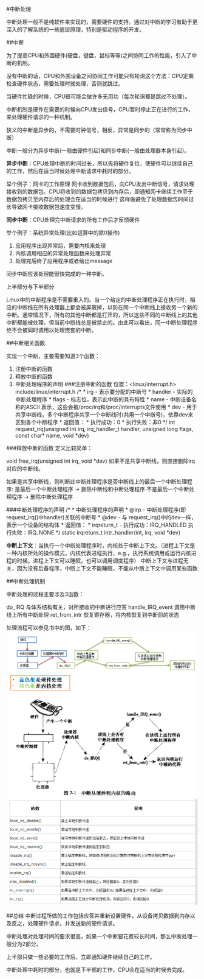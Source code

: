 #中断处理

中断处理一般不是纯软件来实现的，需要硬件的支持。通过对中断的学习有助于更深入的了解系统的一些底层原理，特别是驱动程序的开发。

##中断

为了提高CPU和外围硬件(硬盘，键盘，鼠标等等)之间协同工作的性能，引入了中断的机制。

没有中断的话，CPU和外围设备之间协同工作可能只有轮询这个方法：CPU定期检查硬件状态，需要处理时就处理，否则就跳过。

当硬件忙碌的时候，CPU很可能会做许多无用功（每次轮询都是跳过不处理）。

中断机制是硬件在需要的时候向CPU发出信号，CPU暂时停止正在进行的工作，来处理硬件请求的一种机制。

狭义的中断是异步的，不需要时钟信号，相反，异常是同步的（常常称为同步中断）

中断一般分为异步中断(一般由硬件引起)和同步中断(一般由处理器本身引起)。

**异步中断**：CPU处理中断的时间过长，所以先将硬件复位，使硬件可以继续自己的工作，然后在适当时候处理中断请求中耗时的部分。

举个例子：网卡的工作原理
网卡收到数据包后，向CPU发出中断信号，请求处理接收到的数据包。CPU将收到的数据包拷贝到内存后，即通知网卡继续工作至于数据包拷贝至内存后的处理会在适当的时候进行
这样做避免了处理数据包时间过长导致网卡接收数据包速度变慢。

**同步中断**：CPU处理完中断请求的所有工作后才反馈硬件

举个例子：系统异常处理(比如运算中的除0操作)
1. 应用程序出现异常后，需要内核来处理
2. 内核调用相应的异常处理函数来处理异常
3. 处理完后终了应用程序或者给出message
 
同步中断应该处理能很快完成的一种中断。

上半部分与下半部分

Linux中的中断程序是不需要重入的。当一个给定的中断处理程序正在执行时，相应的中断线在所有处理器上都会被屏蔽掉，以防在同一个中断线上接收另一个新的中断。通常情况下，所有的其他中断都是打开的，所以这些不同的中断线上的其他中断都能被处理，但当前中断线总是被禁止的。由此可以看出，同一中断处理程序绝不会被同时调用以处理嵌套的中断。

##中断相关函数

实现一个中断，主要需要知道3个函数：
1. 注册中断的函数
2. 释放中断的函数
3. 中断处理程序的声明
###注册中断的函数
位置：<linux/interrupt.h>  include/linux/interrupt.h
/\*
 \* irg     - 表示要分配的中断号
 \* handler - 实际的中断处理程序
 \* flags   - 标志位，表示此中断的具有特性
 \* name    - 中断设备名称的ASCII 表示，这些会被/proc/irq和/proc/interrupts文件使用
 \* dev     - 用于共享中断线，多个中断程序共享一个中断线时(共用一个中断号)，依靠dev来区别各个中断程序
 \* 返回值：
 \* 执行成功：0
 \* 执行失败：非0
 \*/
int request_irq(unsigned int irq,
                irq_handler_t handler,
                unsigned long flags,
                const char* name,
                void *dev)



###释放中断的函数
定义比较简单：

void free_irq(unsigned int irq, void *dev)
如果不是共享中断线，则直接删除irq对应的中断线。

如果是共享中断线，则判断此中断处理程序是否中断线上的最后一个中断处理程序:
是最后一个中断处理程序 -> 删除中断线和中断处理程序
不是最后一个中断处理程序 -> 删除中断处理程序


###中断处理程序的声明
/\* 
 \* 中断处理程序的声明
 \* @irp  - 中断处理程序(即request_irq()中handler)关联的中断号
 \* @dev  - 与 request_irq()中的dev一样，表示一个设备的结构体
 \* 返回值：
 \* irqreturn_t -  执行成功：IRQ_HANDLED  执行失败：IRQ_NONE
 \*/
static irqreturn_t intr_handler(int, irq, void *dev)


**中断上下文**：当执行一个中断处理程序时，内核处于中断上下文。（进程上下文是一种内核所处的操作模式，内核代表进程执行，e.g.，执行系统调用或运行内核进程的时候。进程上下文可以睡眠，也可以调用调度程序）
中断上下文与进程无关，因为没有后备程序，中断上下文不能睡眠，不能从中断上下文中调用某些函数

##中断处理机制

中断处理的过程主要涉及3函数：

do_IRQ 与体系结构有关，对所接收的中断进行应答
handle_IRQ_event 调用中断线上所有中断处理
ret_from_intr 恢复寄存器，将内核恢复到中断前的状态
 

处理流程可以参见书中的图，如下：
![image](https://github.com/Rouen007/luangss.github.io/blob/master/image-lib/7.1.PNG)
![image](https://github.com/Rouen007/luangss.github.io/blob/master/image-lib/7.2.PNG)
![image](https://github.com/Rouen007/luangss.github.io/blob/master/image-lib/7.3.PNG)

##总结
中断过程所做的工作包括应答并重新设置硬件，从设备拷贝数据到内存以及反之，处理硬件请求，并发送新的硬件请求。

中断处理对处理时间的要求很高，如果一个中断要花费较长时间，那么中断处理一般分为2部分。

上半部只做一些必要的工作后，立即通知硬件继续自己的工作。

中断处理中耗时的部分，也就是下半部的工作，CPU会在适当的时候去完成。
























